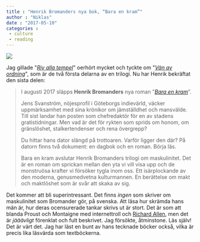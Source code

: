 ```yaml
---
title : "Henrik Bromanders nya bok, “Bara en kram”"
author : "Niklas"
date : "2017-05-10"
categories : 
 - culture
 - reading
---
```


[![](https://niklasblog.com/wp-content/18359194_10154928696317713_5836852118563293088_o-1.jpg)](https://niklasblog.com/wp-content/18359194_10154928696317713_5836852118563293088_o-1.jpg)

Jag gillade "[_Riv alla tempel_](https://niklasblog.com/?p=16417)" oerhört mycket och tyckte om "[_Vän av ordning_](http://www.skd.se/2016/04/10/bromander-bjuder-bara-in-till-ena-sidan)", som är de två första delarna av en trilogi. Nu har Henrik bekräftat den sista delen:

> I augusti 2017 släpps **Henrik Bromanders** nya roman "_[Bara en kram](https://www.goodreads.com/book/show/35108868-bara-en-kram)_".
> 
> Jens Svanström, nöjesprofil i Göteborgs indievärld, väcker uppmärksamhet med sina krönikor om jämställdhet och mansvälde. Till sist landar han posten som chefredaktör för en av stadens gratistidningar. Men vad är det för rykten som sprids om honom, om gränslöshet, stalkertendenser och rena övergrepp?
> 
> Du hittar hans dator slängd på trottoaren. Varför ligger den där? På datorn finns två dokument: en dagbok och en roman. Börja läs.
> 
> Bara en kram avslutar Henrik Bromanders trilogi om maskulinitet. Det är en roman om sprickan mellan den yta vi vill visa upp och de monstruösa krafter vi försöker tygla inom oss. Ett isärplockande av den moderna, genusmedvetna kulturmannen. En berättelse om makt och maktlöshet som är svår att skaka av sig.

Det kommer att bli superintressant. Det finns _ingen_ som skriver om maskulinitet som Bromander gör, på svenska. Att läsa hur skrämda hans män är, hur deras ocensurerade tankar skrivs ut är stort. Det är som att blanda Proust och Montaigne med internettroll och [Richard Allen](https://www.goodreads.com/book/show/1326765.Suedehead), men det är _jääävligt_ förenklat och fult beskrivet. Jag försökte, åtminstone. Läs själv! Det är värt det. Jag har läst en bunt av hans tecknade böcker också, vilka är precis lika läsvärda som textböckerna.
